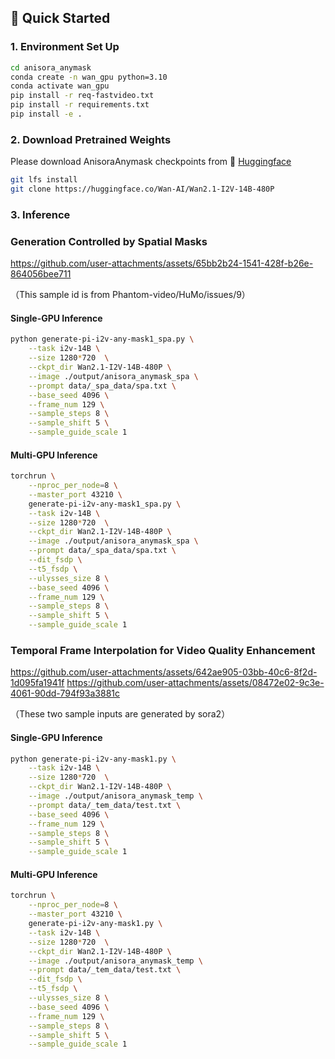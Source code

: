 ##  🚀 Quick Started

### 1. Environment Set Up

```bash
cd anisora_anymask
conda create -n wan_gpu python=3.10
conda activate wan_gpu
pip install -r req-fastvideo.txt
pip install -r requirements.txt
pip install -e .
```

### 2. Download Pretrained Weights

Please download AnisoraAnymask checkpoints from 🤗 [Huggingface](https://huggingface.co/IndexTeam/Index-anisora/tree/main/anymask) 

```bash
git lfs install
git clone https://huggingface.co/Wan-AI/Wan2.1-I2V-14B-480P
```


### 3. Inference

### Generation Controlled by Spatial Masks

https://github.com/user-attachments/assets/65bb2b24-1541-428f-b26e-864056bee711

（This sample id is from Phantom-video/HuMo/issues/9）

#### Single-GPU Inference 

```bash
python generate-pi-i2v-any-mask1_spa.py \
    --task i2v-14B \
    --size 1280*720  \
    --ckpt_dir Wan2.1-I2V-14B-480P \
    --image ./output/anisora_anymask_spa \
    --prompt data/_spa_data/spa.txt \
    --base_seed 4096 \
    --frame_num 129 \
    --sample_steps 8 \
    --sample_shift 5 \
    --sample_guide_scale 1
```

#### Multi-GPU Inference

```bash
torchrun \
    --nproc_per_node=8 \
    --master_port 43210 \
    generate-pi-i2v-any-mask1_spa.py \
    --task i2v-14B \
    --size 1280*720  \
    --ckpt_dir Wan2.1-I2V-14B-480P \
    --image ./output/anisora_anymask_spa \
    --prompt data/_spa_data/spa.txt \
    --dit_fsdp \
    --t5_fsdp \
    --ulysses_size 8 \
    --base_seed 4096 \
    --frame_num 129 \
    --sample_steps 8 \
    --sample_shift 5 \
    --sample_guide_scale 1
```


### Temporal Frame Interpolation for Video Quality Enhancement


https://github.com/user-attachments/assets/642ae905-03bb-40c6-8f2d-1d095fa1941f
https://github.com/user-attachments/assets/08472e02-9c3e-4061-90dd-794f93a3881c

（These two sample inputs are generated by sora2）

#### Single-GPU Inference 

```bash
python generate-pi-i2v-any-mask1.py \
    --task i2v-14B \
    --size 1280*720  \
    --ckpt_dir Wan2.1-I2V-14B-480P \
    --image ./output/anisora_anymask_temp \
    --prompt data/_tem_data/test.txt \
    --base_seed 4096 \
    --frame_num 129 \
    --sample_steps 8 \
    --sample_shift 5 \
    --sample_guide_scale 1
```

#### Multi-GPU Inference

```bash
torchrun \
    --nproc_per_node=8 \
    --master_port 43210 \
    generate-pi-i2v-any-mask1.py \
    --task i2v-14B \
    --size 1280*720  \
    --ckpt_dir Wan2.1-I2V-14B-480P \
    --image ./output/anisora_anymask_temp \
    --prompt data/_tem_data/test.txt \
    --dit_fsdp \
    --t5_fsdp \
    --ulysses_size 8 \
    --base_seed 4096 \
    --frame_num 129 \
    --sample_steps 8 \
    --sample_shift 5 \
    --sample_guide_scale 1
```


